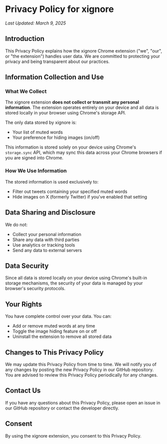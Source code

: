 # Privacy Policy for xignore

*Last Updated: March 9, 2025*

## Introduction

This Privacy Policy explains how the xignore Chrome extension ("we", "our", or "the extension") handles user data. We are committed to protecting your privacy and being transparent about our practices.

## Information Collection and Use

### What We Collect

The xignore extension **does not collect or transmit any personal information**. The extension operates entirely on your device and all data is stored locally in your browser using Chrome's storage API.

The only data stored by xignore is:
- Your list of muted words
- Your preference for hiding images (on/off)

This information is stored solely on your device using Chrome's `storage.sync` API, which may sync this data across your Chrome browsers if you are signed into Chrome.

### How We Use Information

The stored information is used exclusively to:
- Filter out tweets containing your specified muted words
- Hide images on X (formerly Twitter) if you've enabled that setting

## Data Sharing and Disclosure

We do not:
- Collect your personal information
- Share any data with third parties
- Use analytics or tracking tools
- Send any data to external servers

## Data Security

Since all data is stored locally on your device using Chrome's built-in storage mechanisms, the security of your data is managed by your browser's security protocols.

## Your Rights

You have complete control over your data. You can:
- Add or remove muted words at any time
- Toggle the image hiding feature on or off
- Uninstall the extension to remove all stored data

## Changes to This Privacy Policy

We may update this Privacy Policy from time to time. We will notify you of any changes by posting the new Privacy Policy in our GitHub repository. You are advised to review this Privacy Policy periodically for any changes.

## Contact Us

If you have any questions about this Privacy Policy, please open an issue in our GitHub repository or contact the developer directly.

## Consent

By using the xignore extension, you consent to this Privacy Policy.
